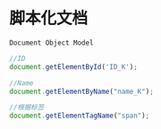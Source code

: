 # 脚本化文档

`Document Object Model`

```javascript
//ID
document.getElementById('ID_K');

//Name
document.getElementByName("name_K");

//根据标签
document.getElementTagName("span");


```
